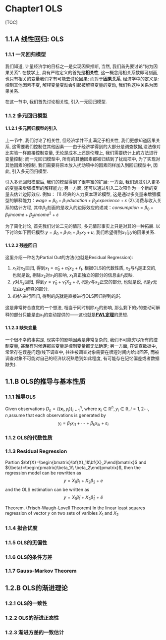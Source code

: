 # Chapter1 OLS
[TOC]

## 1.1.A 线性回归: OLS
### 1.1.1 一元回归模型
我们知道, 计量经济学的目标之一是实现因果推断, 当然, 我们首先要讨论“何为因果关系”. 在数学上, 具有严格定义的首先是**相关性**, 这一概念用相关系数即可刻画, 也只有相关的变量我们才有可能去讨论因果; 而对于**因果关系**, 经济学中的定义是: 控制其他因素不变, 解释变量变动会引起被解释变量的变动, 我们称这种关系为因果关系.

在这一节中, 我们首先讨论相关性, 引入一元回归模型.


### 1.1.2 多元回归模型
#### 1.1.2.1 多元回归模型的引入
上一节中, 我们讨论了相关性, 但经济学并不止满足于相关性, 我们更想知道因果关系, 这需要我们控制住其他因素——由于经济学得到的大部分是调查数据,没法像对比实验一样直接控制变量, 无论是成本上还是伦理上, 我们需要统计上的方法进行变量控制; 而一元回归模型中, 所有的其他因素都被归结到了扰动项中, 为了实现对其他因素的控制, 我们需要将原本放入扰动项中的因素同样加入到回归模型中, 因此, 引入多元回归模型.

引入多元回归模型后, 我们的模型得到了很丰富的扩展: 一方面, 我们通过引入更多的变量来增强模型的解释能力; 另一方面, 还可以通过引入二次项作为一个新的变量去估计边际效应. 例如：
(1).经典的人力资本理论模型, 这是通过多变量来增强模型的解释能力：$wage = \beta_0 +\beta_1 education +\beta_2 experience +\varepsilon$
(2).消费与收入关系的估计方程, 其中$\beta_2$刻画的是收入的边际效应的递减：$consumption = \beta_0 +\beta_1 income +\beta_2 income^2+\varepsilon$

为了简化讨论, 首先我们讨论二元的情形, 多元情形事实上只是对其的一种拓展. 以下讨论如下回归模型:$y=\beta_0+\beta_1 x_1+\beta_2 x_2+u$, 我们希望得到$x_1$与$y$的因果关系. 

#### 1.1.2.2 残差回归
这里介绍一种名为Partial Out的方法(也就是Residual Regression):

1. $x_1$对$x_2$回归, 得到$x_1=\hat{\alpha}_0+\hat{\alpha}_1x_2+\hat{r}_1$. 根据OLS的代数性质, $x_2$与$\hat{r}_1$是正交的, 也就是说, 剔除$x_2$对$x_1$的影响, $x_1$真正独立的部分的信息由$\hat{r}_1$反映.
2. $y$对$X_2$回归, 得到$y=\hat{\gamma}_0+\hat{\gamma}_1X_2+\hat{e}$, $\hat{e}$是$y$与$x_2$正交的部分, 也就是说, $\hat{e}$是$y$无法由$x_2$解释的部分.
3. $\hat{e}$对$\hat{r}_1$进行回归, 得到的$\hat{\beta}_1$就是直接进行OLS回归得到的$\hat{\beta}_1$.
   
这是非常符合直觉的一个想法, 相当于同时剔除$x_2$的影响, 那么剩下的$y$的变动可解释的部分只能是由$x_1$的变动提供的——这也就是[**FWL定理**](#FWL)的思想.

#### 1.1.2.3 缺失变量
一个很不幸的事实是, 现实中的影响因素是非常复杂的, 我们不可能穷尽所有的控制变量, 甚至有时候连那些变量是控制变量都无法确定; 另一方面, 在调查数据中, 常常存在误差问题(线下调查中, 往往被调查对象需要在很短时间内给出回答, 而被调查对象不可能对自己的经济状况熟悉到如此程度, 有可能存在记忆偏差或者数据缺失).


## 1.1.B OLS的推导与基本性质
### 1.1.1 推导OLS
Given observations $D_n=\{(\mathbf{x}_i,y_i)\}_{i=1}^n$, where $\mathbf{x}_i\in\mathbb{R}^n,y_i\in\mathbb{R},i=1,2\cdots,n$,assume that each observations is generated by 
$$y_i=\beta_1 x_{i1}+\cdots+\beta_{k}x_{ik}+\varepsilon_i$$
### 1.1.2 OLS的代数性质
### 1.1.3 Residual Regression
Partion $\bf{X}=\begin{bmatrix}\bf{X}_1&\bf{X}_2\end{bmatrix}$ and ${\beta}=\begin{pmatrix}\beta_1\\ \beta_2\end{pmatrix}$, then the regression model can be rewritten as 
$$y=X_1\beta_1+X_2\beta_2+e$$
and the OLS estimation can be written as 
$$y=X_1\hat{\beta}_1+X_2\hat{\beta}_2+\hat{e}$$

<span id="FWL"></span>

Theorem. (Frisch-Waugh-Lovell Theorem)
In the linear least squares regression of vector $y$ on two sets of varibles $X_1$ and $X_2$
### 1.1.4 拟合优度
### 1.1.5 OLS的无偏性
### 1.1.6 OLS的条件方差
### 1.1.7 Gauss-Markov Theorem
## 1.2.B OLS的渐进理论
### 1.2.1 OLS的一致性
### 1.2.2 OLS的渐进正态性
### 1.2.3 渐进方差的一致估计
